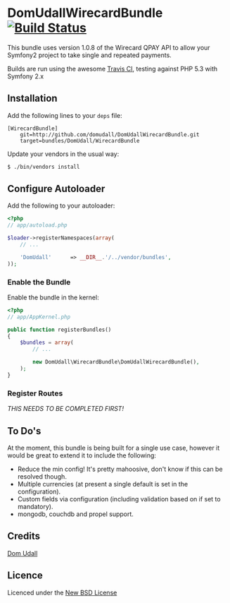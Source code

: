 # DomUdallWirecardBundle [![Build Status](https://secure.travis-ci.org/domudall/DomUdallWirecardBundle.png)](http://travis-ci.org/domudall/DomUdallWirecardBundle)

This bundle uses version 1.0.8 of the Wirecard QPAY API to allow your Symfony2 project to take single and repeated payments.

Builds are run using the awesome [Travis CI](http://travis-ci.org/), testing against PHP 5.3 with Symfony 2.x

## Installation

Add the following lines to your ``deps`` file:

```
[WirecardBundle]
    git=http://github.com/domudall/DomUdallWirecardBundle.git
    target=bundles/DomUdall/WirecardBundle
```

Update your vendors in the usual way:

``` bash
$ ./bin/vendors install
```

## Configure Autoloader

Add the following to your autoloader:

``` php
<?php
// app/autoload.php

$loader->registerNamespaces(array(
    // ...

    'DomUdall'      => __DIR__.'/../vendor/bundles',
));
```

### Enable the Bundle

Enable the bundle in the kernel:

``` php
<?php
// app/AppKernel.php

public function registerBundles()
{
    $bundles = array(
        // ...

        new DomUdall\WirecardBundle\DomUdallWirecardBundle(),
    );
}
```

### Register Routes

*THIS NEEDS TO BE COMPLETED FIRST!*

## To Do's

At the moment, this bundle is being built for a single use case, however it would be great to extend it to include the following:

* Reduce the min config! It's pretty mahoosive, don't know if this can be resolved though.
* Multiple currencies (at present a single default is set in the configuration).
* Custom fields via configuration (including validation based on if set to mandatory).
* mongodb, couchdb and propel support.

## Credits

[Dom Udall](https://github.com/domudall/)

## Licence
Licenced under the [New BSD License](http://opensource.org/licenses/bsd-license.php)